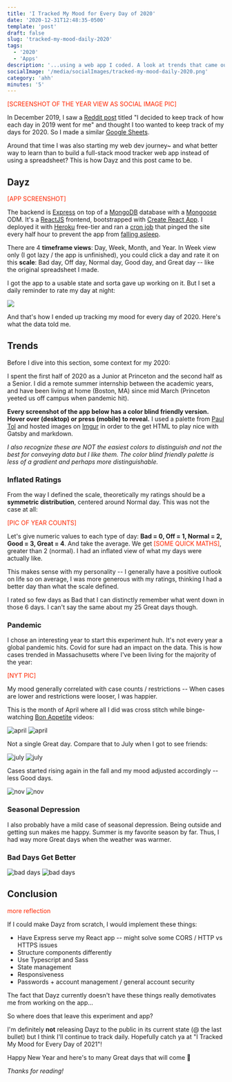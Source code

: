 ```yaml
---
title: 'I Tracked My Mood for Every Day of 2020'
date: '2020-12-31T12:48:35-0500'
template: 'post'
draft: false
slug: 'tracked-my-mood-daily-2020'
tags:
  - '2020'
  - 'Apps'
description: '...using a web app I coded. A look at trends that came out of it. Color blind friendly visuals included!'
socialImage: '/media/socialImages/tracked-my-mood-daily-2020.png'
category: 'ahh'
minutes: '5'
---
```


<span style="color:#FF2600">[SCREENSHOT OF THE YEAR VIEW AS SOCIAL IMAGE PIC]</span>

In December 2019, I saw a [Reddit post](https://www.reddit.com/r/CasualConversation/comments/ehz6di/i_decided_to_keep_track_of_how_each_day_in_2019/?utm_source=share&utm_medium=web2x) titled "I decided to keep track of how each day in 2019 went for me" and thought I too wanted to keep track of my days for 2020. So I made a similar [Google Sheets](https://docs.google.com/spreadsheets/d/1D9-rCOvZ2aekkK3pYQw-7tHW3TcxV0UnGJZm_DeWiXk/edit?usp=sharing).

Around that time I was also starting my web dev journey~ and what better way to learn than to build a full-stack mood tracker web app instead of using a spreadsheet? This is how Dayz and this post came to be.

## Dayz

<span style="color:#FF2600">[APP SCREENSHOT]</span>

The backend is [Express](https://expressjs.com/) on top of a [MongoDB](https://www.mongodb.com/) database with a [Mongoose](https://mongoosejs.com/) ODM. It's a [ReactJS](https://reactjs.org/) frontend, bootstrapped with [Create React App](https://reactjs.org/docs/create-a-new-react-app.html#create-react-app). I deployed it with [Heroku](https://www.heroku.com/) free-tier and ran a [cron job](https://cron-job.org/en/) that pinged the site every half hour to prevent the app from [falling asleep](https://blog.heroku.com/app_sleeping_on_heroku).

There are 4 **timeframe views**: Day, Week, Month, and Year. In Week view only (I got lazy / the app is unfinished), you could click a day and rate it on this **scale**: Bad day, Off day, Normal day, Good day, and Great day -- like the original spreadsheet I made.

I got the app to a usable state and sorta gave up working on it. But I set a daily reminder to rate my day at night:

![](/media/tracked-my-mood-daily-2020/reminder.png#width=300px)

And that's how I ended up tracking my mood for every day of 2020. Here's what the data told me.

## Trends

Before I dive into this section, some context for my 2020:

I spent the first half of 2020 as a Junior at Princeton and the second half as a Senior. I did a remote summer internship between the academic years, and have been living at home (Boston, MA) since mid March (Princeton yeeted us off campus when pandemic hit).

**Every screenshot of the app below has a color blind friendly version. Hover over (desktop) or press (mobile) to reveal.** I used a palette from [Paul Tol](https://personal.sron.nl/~pault/#sec:qualitative) and hosted images on [Imgur](https://imgur.com/) in order to the get HTML to play nice with Gatsby and markdown.

_I also recognize these are NOT the easiest colors to distinguish and not the best for conveying data but I like them. The color blind friendly palette is less of a gradient and perhaps more distinguishable._

### Inflated Ratings

From the way I defined the scale, theoretically my ratings should be a **symmetric distribution**, centered around Normal day. This was not the case at all:

<span style="color:#FF2600">[PIC OF YEAR COUNTS]</span>

Let's give numeric values to each type of day: **Bad = 0, Off = 1, Normal = 2, Good = 3, Great = 4**. And take the average. We get <span style="color:#FF2600">[SOME QUICK MATHS]</span>, greater than 2 (normal). I had an inflated view of what my days were actually like.

This makes sense with my personality -- I generally have a positive outlook on life so on average, I was more generous with my ratings, thinking I had a better day than what the scale defined.

I rated so few days as Bad that I can distinctly remember what went down in those 6 days. I can't say the same about my 25 Great days though.

### Pandemic

I chose an interesting year to start this experiment huh. It's not every year a global pandemic hits. Covid for sure had an impact on the data. This is how cases trended in Massachusetts where I've been living for the majority of the year:

<span style="color:#FF2600">[NYT PIC]</span>

My mood generally correlated with case counts / restrictions -- When cases are lower and restrictions were looser, I was happier.

This is the month of April where all I did was cross stitch while binge-watching [Bon Appetite](https://www.youtube.com/user/BonAppetitDotCom) videos:

<div class="mood">
  <img class="color" src="https://i.imgur.com/O7ZNhoz.png" alt="april">
  <img class="colorblind" src="https://i.imgur.com/h0mzfFI.png" alt="april">
</div>

Not a single Great day. Compare that to July when I got to see friends:

<div class="mood">
  <img class="color" src="https://i.imgur.com/x2na4Vh.png" alt="july">
  <img class="colorblind" src="https://i.imgur.com/z72HG7c.png" alt="july">
</div>

Cases started rising again in the fall and my mood adjusted accordingly -- less Good days.

<div class="mood">
  <img class="color" src="https://i.imgur.com/mRQtSuI.png" alt="nov">
  <img class="colorblind" src="https://i.imgur.com/bvUsCy8.png" alt="nov">
</div>

### Seasonal Depression

I also probably have a mild case of seasonal depression. Being outside and getting sun makes me happy. Summer is my favorite season by far. Thus, I had way more Great days when the weather was warmer.

### Bad Days Get Better

<div class="mood">
  <img class="color" src="https://i.imgur.com/5LqcDs4.png" alt="bad days">
  <img class="colorblind" src="https://i.imgur.com/iNNaYBE.png" alt="bad days">
</div>

## Conclusion

<span style="color:#FF2600">more reflection</span>

If I could make Dayz from scratch, I would implement these things:

- Have Express serve my React app -- might solve some CORS / HTTP vs HTTPS issues
- Structure components differently
- Use Typescript and Sass
- State management
- Responsiveness
- Passwords + account management / general account security

The fact that Dayz currently doesn't have these things really demotivates me from working on the app...

So where does that leave this experiment and app?

I'm definitely **not** releasing Dayz to the public in its current state (@ the last bullet) but I think I'll continue to track daily. Hopefully catch ya at "I Tracked My Mood for Every Day of 2021"!

Happy New Year and here's to many Great days that will come 🥂

_Thanks for reading!_

